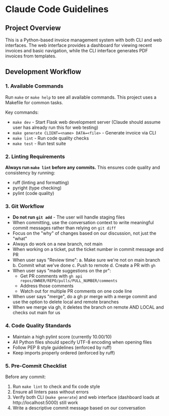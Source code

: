# Claude Code Guidelines

## Project Overview
This is a Python-based invoice management system with both CLI and web interfaces. The web interface provides a dashboard for viewing recent invoices and basic navigation, while the CLI interface generates PDF invoices from templates.

## Development Workflow

### 1. Available Commands
Run `make` or `make help` to see all available commands. This project uses a Makefile for common tasks.

Key commands:
- `make dev` - Start Flask web development server (Claude should assume user has already run this for web testing)
- `make generate CLIENT=<name> DATA=<file>` - Generate invoice via CLI
- `make lint` - Run code quality checks
- `make test` - Run test suite

### 2. Linting Requirements
**Always run `make lint` before any commits.** This ensures code quality and consistency by running:
- ruff (linting and formatting)
- pyright (type checking)
- pylint (code quality)

### 3. Git Workflow
- **Do not run `git add`** - The user will handle staging files
- When committing, use the conversation context to write meaningful commit messages rather than relying on `git diff`
- Focus on the "why" of changes based on our discussion, not just the "what"
- Always do work on a new branch, not main
- When working on a ticket, put the ticket number in commit message and PR
- When user says "Review time":
  a. Make sure we're not on main branch
  b. Commit what we've done
  c. Push to remote
  d. Create a PR with `gh`
- When user says "made suggestions on the pr":
  - Get PR comments with `gh api repos/OWNER/REPO/pulls/PULL_NUMBER/comments`
  - Address those comments
  - Watch out for multiple PR comments on one code line
- When user says "merge", do a gh pr merge with a merge commit and use the option to delete local and remote branches
- When we merge via gh, it deletes the branch on remote AND LOCAL and checks out main for us

### 4. Code Quality Standards
- Maintain a high pylint score (currently 10.00/10)
- All Python files should specify UTF-8 encoding when opening files
- Follow PEP 8 style guidelines (enforced by ruff)
- Keep imports properly ordered (enforced by ruff)

### 5. Pre-Commit Checklist
Before any commit:
1. Run `make lint` to check and fix code style
2. Ensure all linters pass without errors
3. Verify both CLI (`make generate`) and web interface (dashboard loads at http://localhost:5000) still work
4. Write a descriptive commit message based on our conversation